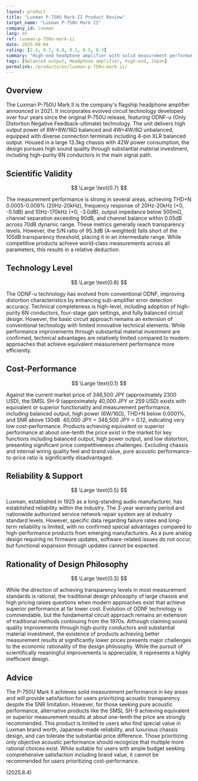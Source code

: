 ```yaml
---
layout: product
title: "Luxman P-750U Mark II Product Review"
target_name: "Luxman P-750U Mark II"
company_id: luxman
lang: en
ref: luxman-p-750u-mark-ii
date: 2025-08-04
rating: [2.4, 0.7, 0.8, 0.1, 0.5, 0.3]
summary: "High-end headphone amplifier with solid measurement performance but limited by SNR and facing severe cost-performance issues"
tags: [Balanced output, Headphone amplifier, High-end, Japan]
permalink: /products/en/luxman-p-750u-mark-ii/
---
```

## Overview

The Luxman P-750U Mark II is the company's flagship headphone amplifier announced in 2021. It incorporates evolved circuit technology developed over four years since the original P-750U release, featuring ODNF-u (Only Distortion Negative Feedback-ultimate) technology. The unit delivers high output power of 8W+8W/16Ω balanced and 4W+4W/8Ω unbalanced, equipped with diverse connection terminals including 4-pin XLR balanced output. Housed in a large 13.3kg chassis with 42W power consumption, the design pursues high sound quality through substantial material investment, including high-purity 6N conductors in the main signal path.

## Scientific Validity

$$ \Large \text{0.7} $$

The measurement performance is strong in several areas, achieving THD+N 0.0005-0.009% (20Hz-20kHz), frequency response of 20Hz-20kHz (+0, -0.1dB) and 10Hz-170kHz (+0, -3.0dB), output impedance below 500mΩ, channel separation exceeding 90dB, and channel balance within 0.05dB across 70dB dynamic range. These metrics generally reach transparency levels. However, the S/N ratio of 95.3dB (A-weighted) falls short of the 105dB transparency threshold, placing it in an intermediate range. While competitive products achieve world-class measurements across all parameters, this results in a relative deduction.

## Technology Level

$$ \Large \text{0.8} $$

The ODNF-u technology has evolved from conventional ODNF, improving distortion characteristics by enhancing sub-amplifier error detection accuracy. Technical completeness is high-level, including adoption of high-purity 6N conductors, four-stage gain settings, and fully balanced circuit design. However, the basic circuit approach remains an extension of conventional technology with limited innovative technical elements. While performance improvements through substantial material investment are confirmed, technical advantages are relatively limited compared to modern approaches that achieve equivalent measurement performance more efficiently.

## Cost-Performance

$$ \Large \text{0.1} $$

Against the current market price of 346,500 JPY (approximately 2300 USD), the SMSL SH-9 (approximately 40,000 JPY or 259 USD) exists with equivalent or superior functionality and measurement performance, including balanced output, high power (6W/16Ω), THD+N below 0.0001%, and SNR above 130dB. 40,000 JPY ÷ 346,500 JPY = 0.12, indicating very low cost-performance. Products achieving equivalent or superior performance at about one-tenth the price exist in the market for key functions including balanced output, high power output, and low distortion, presenting significant price competitiveness challenges. Excluding chassis and internal wiring quality feel and brand value, pure acoustic performance-to-price ratio is significantly disadvantaged.

## Reliability & Support

$$ \Large \text{0.5} $$

Luxman, established in 1925 as a long-standing audio manufacturer, has established reliability within the industry. The 3-year warranty period and nationwide authorized service network repair system are at industry standard levels. However, specific data regarding failure rates and long-term reliability is limited, with no confirmed special advantages compared to high-performance products from emerging manufacturers. As a pure analog design requiring no firmware updates, software-related issues do not occur, but functional expansion through updates cannot be expected.

## Rationality of Design Philosophy

$$ \Large \text{0.3} $$

While the direction of achieving transparency levels in most measurement standards is rational, the traditional design philosophy of large chassis and high pricing raises questions when modern approaches exist that achieve superior performance at far lower cost. Evolution of ODNF technology is commendable, but the fundamental circuit approach remains an extension of traditional methods continuing from the 1970s. Although claiming sound quality improvements through high-purity conductors and substantial material investment, the existence of products achieving better measurement results at significantly lower prices presents major challenges to the economic rationality of the design philosophy. While the pursuit of scientifically meaningful improvements is appreciable, it represents a highly inefficient design.

## Advice

The P-750U Mark II achieves solid measurement performance in key areas and will provide satisfaction for users prioritizing acoustic transparency despite the SNR limitation. However, for those seeking pure acoustic performance, alternative products like the SMSL SH-9 achieving equivalent or superior measurement results at about one-tenth the price are strongly recommended. This product is limited to users who find special value in Luxman brand worth, Japanese-made reliability, and luxurious chassis design, and can tolerate the substantial price difference. Those prioritizing only objective acoustic performance should recognize that multiple more rational choices exist. While suitable for users with ample budget seeking comprehensive satisfaction including brand value, it cannot be recommended for users prioritizing cost-performance.

(2025.8.4)
